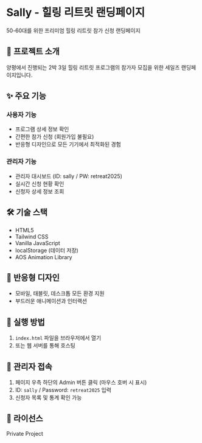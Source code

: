 # Sally - 힐링 리트릿 랜딩페이지

50-60대를 위한 프리미엄 힐링 리트릿 참가 신청 랜딩페이지

## 🌿 프로젝트 소개

양평에서 진행되는 2박 3일 힐링 리트릿 프로그램의 참가자 모집을 위한 세일즈 랜딩페이지입니다.

## ✨ 주요 기능

### 사용자 기능
- 프로그램 상세 정보 확인
- 간편한 참가 신청 (회원가입 불필요)
- 반응형 디자인으로 모든 기기에서 최적화된 경험

### 관리자 기능
- 관리자 대시보드 (ID: sally / PW: retreat2025)
- 실시간 신청 현황 확인
- 신청자 상세 정보 조회

## 🛠 기술 스택

- HTML5
- Tailwind CSS
- Vanilla JavaScript
- localStorage (데이터 저장)
- AOS Animation Library

## 📱 반응형 디자인

- 모바일, 태블릿, 데스크톱 모든 환경 지원
- 부드러운 애니메이션과 인터랙션

## 🚀 실행 방법

1. `index.html` 파일을 브라우저에서 열기
2. 또는 웹 서버를 통해 호스팅

## 👤 관리자 접속

1. 페이지 우측 하단의 Admin 버튼 클릭 (마우스 호버 시 표시)
2. ID: `sally` / Password: `retreat2025` 입력
3. 신청자 목록 및 통계 확인 가능

## 📝 라이선스

Private Project